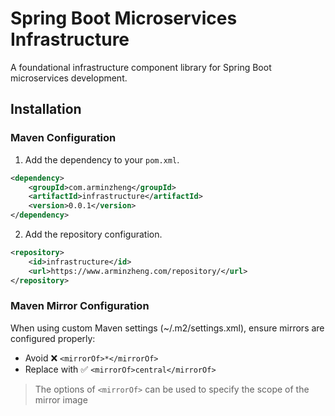 # Spring Boot Microservices Infrastructure

A foundational infrastructure component library for Spring Boot microservices development.

## Installation

### Maven Configuration

1. Add the dependency to your `pom.xml`.

```xml
<dependency>
    <groupId>com.arminzheng</groupId>
    <artifactId>infrastructure</artifactId>
    <version>0.0.1</version>
</dependency>
```

2. Add the repository configuration.

```xml
<repository>
    <id>infrastructure</id>
    <url>https://www.arminzheng.com/repository/</url>
</repository>
```

### Maven Mirror Configuration

When using custom Maven settings (~/.m2/settings.xml), ensure mirrors are configured properly:

- Avoid ❌ `<mirrorOf>*</mirrorOf>`
- Replace with ✅ `<mirrorOf>central</mirrorOf>`

> The options of `<mirrorOf>` can be used to specify the scope of the mirror image
